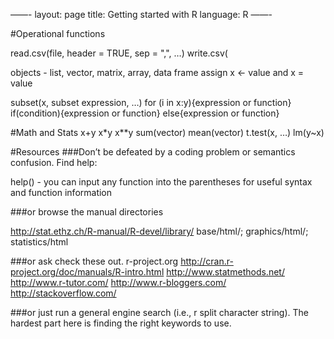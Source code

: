 ——-
layout: page
title: Getting started with R
language: R
——-

#Operational functions

read.csv(file, header = TRUE, sep = ",", …)
write.csv(

objects - list, vector, matrix, array, data frame
assign x <- value and x = value

subset(x, subset expression, …)
for (i in x:y){expression or function}
if(condition){expression or function} else{expression or function}


#Math and Stats
x+y
x*y
x**y
sum(vector)
mean(vector)
t.test(x, …)
lm(y~x)


#Resources
###Don’t be defeated by a coding problem or semantics confusion. Find help:

help() - you can input any function into the parentheses for useful syntax and function information

###or browse the manual directories

http://stat.ethz.ch/R-manual/R-devel/library/
base/html/; graphics/html/; statistics/html

###or ask check these out.
r-project.org
http://cran.r-project.org/doc/manuals/R-intro.html
http://www.statmethods.net/
http://www.r-tutor.com/
http://www.r-bloggers.com/
http://stackoverflow.com/

###or just run a general engine search (i.e., r split character string).
The hardest part here is finding the right keywords to use.


